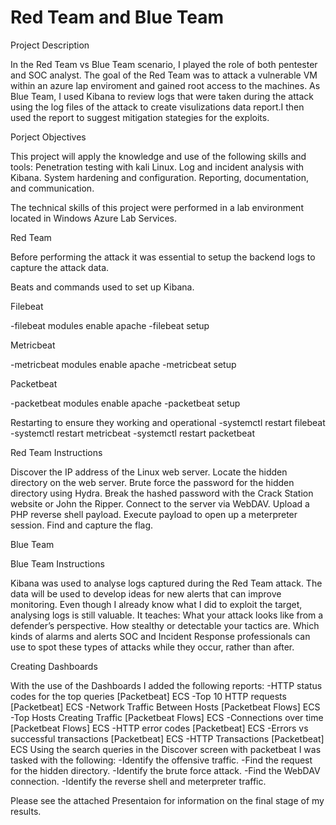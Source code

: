 # Red Team and Blue Team

Project Description

In the Red Team vs Blue Team scenario, I played the role of both pentester and SOC analyst.
The goal of the Red Team was to attack a vulnerable VM within an azure lap enviroment and gained root access to the machines.
As Blue Team, I used Kibana to review logs that were taken during the attack using the log files of the attack to create visulizations data report.I then used the report to suggest mitigation stategies for the exploits.

Porject Objectives

This project will apply the knowledge and use of the following skills and tools:
Penetration testing with kali Linux.
Log and incident analysis with Kibana.
System hardening and configuration.
Reporting, documentation, and communication.

The technical skills of this project were performed in a lab environment located in Windows Azure Lab Services.

Red Team

Before performing the attack it was essential to setup the backend logs to capture the attack data.

Beats and commands used to set up Kibana.

Filebeat

-filebeat modules enable apache
-filebeat setup

Metricbeat

-metricbeat modules enable apache
-metricbeat setup

Packetbeat

-packetbeat modules enable apache
-packetbeat setup

Restarting to ensure they working and operational
-systemctl restart filebeat
-systemctl restart metricbeat
-systemctl restart packetbeat

Red Team Instructions

Discover the IP address of the Linux web server.
Locate the hidden directory on the web server.
Brute force the password for the hidden directory using Hydra.
Break the hashed password with the Crack Station website or John the Ripper.
Connect to the server via WebDAV.
Upload a PHP reverse shell payload.
Execute payload to open up a meterpreter session.
Find and capture the flag.

Blue Team

Blue Team Instructions

Kibana was used to analyse logs captured during the Red Team attack. The data will be used to develop ideas for new alerts that can improve monitoring.
Even though I already know what I did to exploit the target, analysing logs is still valuable. It teaches:
What your attack looks like from a defender’s perspective.
How stealthy or detectable your tactics are.
Which kinds of alarms and alerts SOC and Incident Response professionals can use to spot these types of attacks while they occur, rather than after.

Creating Dashboards

With the use of the Dashboards I added the following reports:
-HTTP status codes for the top queries [Packetbeat] ECS
-Top 10 HTTP requests [Packetbeat] ECS
-Network Traffic Between Hosts [Packetbeat Flows] ECS
-Top Hosts Creating Traffic [Packetbeat Flows] ECS
-Connections over time [Packetbeat Flows] ECS
-HTTP error codes [Packetbeat] ECS
-Errors vs successful transactions [Packetbeat] ECS
-HTTP Transactions [Packetbeat] ECS
Using the search queries in the Discover screen with packetbeat I was tasked with the following:
-Identify the offensive traffic.
-Find the request for the hidden directory.
-Identify the brute force attack.
-Find the WebDAV connection.
-Identify the reverse shell and meterpreter traffic.

Please see the attached Presentaion for information on the final stage of my results.
